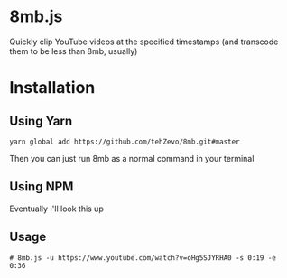 # 8mb.js

Quickly clip YouTube videos at the specified timestamps (and transcode them to be less than 8mb, usually)

# Installation

## Using Yarn

```
yarn global add https://github.com/tehZevo/8mb.git#master
```

Then you can just run 8mb as a normal command in your terminal

## Using NPM

Eventually I'll look this up
## Usage
```
# 8mb.js -u https://www.youtube.com/watch?v=oHg5SJYRHA0 -s 0:19 -e 0:36
```

